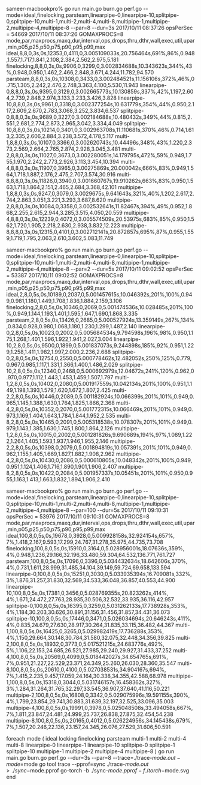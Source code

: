 sameer-macbookpro% go run main.go burn.go perf.go --mode=ideal,finelocking,parsteam,linearpipe-0,linearpipe-10,splitpipe-0,splitpipe-10,multi-1,multi-2,multi-4,multi-8,multipipe-1,multipipe-2,multipipe-4,multipipe-8 --par=8 --dur=3s
2017/10/11 08:37:26 opsPerSec = 54669
2017/10/11 08:37:26 GOMAXPROCS=8
mode,par,maxprocs,maxq,dur,interval,ops,drops,thru,dthr,wall,exec,util,upar,min,p05,p25,p50,p75,p90,p95,p99,max
ideal,8,8,0,3s,0s,12353,0,4111,0,3.005109033s,20.756464s,691%,86%,0.948,1.557,1.717,1.841,2.108,2.384,2.562,2.975,5.181
finelocking,8,8,0,3s,0s,9906,0,3299,0,3.002834688s,10.343623s,344%,43%,0.948,0.950,1.462,2.466,2.848,3.671,4.244,11.782,94.570
parsteam,8,8,0,3s,0s,10308,0,3433,0,3.002484521s,11.156106s,372%,46%,0.715,1.305,2.242,2.476,2.748,3.363,4.100,5.530,11.943
linearpipe-0,8,8,0,3s,0s,9395,0,3129,0,3.002665773s,10.130859s,337%,42%,1.197,2.604,2.739,2.848,2.974,3.133,3.233,3.426,3.828
linearpipe-10,8,8,0,3s,0s,9961,0,3318,0,3.002377254s,10.631779s,354%,44%,0.950,2.117,2.609,2.670,2.783,3.068,3.252,3.834,6.537
splitpipe-0,8,8,0,3s,0s,9689,0,3227,0,3.002184688s,10.480432s,349%,44%,0.815,2.551,2.681,2.774,2.873,2.965,3.042,3.334,4.049
splitpipe-10,8,8,0,3s,0s,10214,0,3401,0,3.002963708s,11.110681s,370%,46%,0.714,1.613,2.335,2.606,2.884,3.238,3.572,4.178,5.117
multi-1,8,8,0,3s,0s,10107,0,3366,0,3.002620743s,10.44496s,348%,43%,1.220,2.373,2.569,2.664,2.765,2.874,2.928,3.045,3.481
multi-2,8,8,0,3s,0s,11027,0,3673,0,3.002280051s,14.179795s,472%,59%,0.949,1.755,1.970,2.242,2.773,2.926,3.113,3.454,10.394
multi-4,8,8,0,3s,0s,11907,0,3965,0,3.00275869s,20.000042s,666%,83%,0.949,1.564,1.718,1.887,2.176,2.475,2.707,3.574,30.916
multi-8,8,8,0,3s,0s,11826,0,3940,0,3.001660767s,19.910262s,663%,83%,0.950,1.563,1.718,1.864,2.151,2.465,2.684,3.368,42.101
multipipe-1,8,8,0,3s,0s,9247,0,3079,0,3.0029675s,9.641643s,321%,40%,1.202,2.617,2.744,2.863,3.051,3.221,3.293,3.687,8.620
multipipe-2,8,8,0,3s,0s,10084,0,3358,0,3.002532641s,11.82467s,394%,49%,0.952,1.868,2.255,2.615,2.944,3.285,3.515,4.050,20.559
multipipe-4,8,8,0,3s,0s,12239,0,4072,0,3.005574509s,20.53975s,683%,85%,0.950,1.562,1.720,1.905,2.218,2.630,2.938,3.832,12.223
multipipe-8,8,8,0,3s,0s,12315,0,4101,0,3.002712141s,20.872857s,695%,87%,0.955,1.559,1.719,1.795,2.063,2.610,3.602,5.083,11.749

sameer-macbookpro% go run main.go burn.go perf.go --mode=ideal,finelocking,parsteam,linearpipe-0,linearpipe-10,splitpipe-0,splitpipe-10,multi-1,multi-2,multi-4,multi-8,multipipe-1,multipipe-2,multipipe-4,multipipe-8 --par=2 --dur=5s
2017/10/11 09:02:52 opsPerSec = 53387
2017/10/11 09:02:52 GOMAXPROCS=8
mode,par,maxprocs,maxq,dur,interval,ops,drops,thru,dthr,wall,exec,util,upar,min,p05,p25,p50,p75,p90,p95,p99,max
ideal,2,8,0,5s,0s,10189,0,2037,0,5.001457615s,10.046392s,201%,100%,0.949,0.981,1.180,1.449,1.708,1.836,1.884,2.159,3.106
finelocking,2,8,0,5s,0s,10346,0,2069,0,5.001474536s,10.028485s,201%,100%,0.949,1.144,1.193,1.401,1.595,1.647,1.690,1.868,3.335
parsteam,2,8,0,5s,0s,13426,0,2685,0,5.000527924s,13.359149s,267%,134%,0.834,0.928,0.980,1.068,1.180,1.230,1.299,1.487,2.140
linearpipe-0,2,8,0,5s,0s,10023,0,2002,0,5.005684534s,9.794598s,196%,98%,0.950,1.175,1.268,1.401,1.596,1.922,1.941,2.027,3.004
linearpipe-10,2,8,0,5s,0s,9500,0,1899,0,5.001837073s,9.244898s,185%,92%,0.951,1.229,1.258,1.411,1.982,1.997,2.000,2.236,2.688
splitpipe-0,2,8,0,5s,0s,12754,0,2550,0,5.000778462s,12.482052s,250%,125%,0.779,0.967,0.985,1.117,1.331,1.366,1.400,1.486,2.029
splitpipe-10,2,8,0,5s,0s,12340,0,2468,0,5.000692979s,12.04672s,241%,120%,0.962,0.970,0.977,1.112,1.443,1.453,1.459,1.507,1.797
multi-1,2,8,0,5s,0s,10402,0,2080,0,5.001917559s,10.042134s,201%,100%,0.951,1.149,1.198,1.393,1.579,1.620,1.672,1.807,2.425
multi-2,2,8,0,5s,0s,10446,0,2089,0,5.001182924s,10.066399s,201%,101%,0.949,0.965,1.145,1.388,1.630,1.764,1.825,1.866,2.368
multi-4,2,8,0,5s,0s,10352,0,2070,0,5.001772315s,10.066469s,201%,101%,0.949,0.973,1.169,1.404,1.643,1.784,1.844,1.952,2.535
multi-8,2,8,0,5s,0s,10465,0,2091,0,5.005318538s,10.078307s,201%,101%,0.949,0.979,1.143,1.385,1.630,1.745,1.800,1.864,2.126
multipipe-1,2,8,0,5s,0s,10015,0,2002,0,5.001281826s,9.690689s,194%,97%,1.089,1.222,1.264,1.405,1.593,1.937,1.946,1.955,2.146
multipipe-2,2,8,0,5s,0s,10398,0,2079,0,5.001894819s,10.057391s,201%,101%,0.949,0.962,1.155,1.405,1.669,1.827,1.882,1.908,2.962
multipipe-4,2,8,0,5s,0s,10430,0,2086,0,5.000610805s,10.048342s,201%,100%,0.949,0.951,1.124,1.406,1.716,1.890,1.901,1.906,2.407
multipipe-8,2,8,0,5s,0s,10422,0,2084,0,5.001957337s,10.05451s,201%,101%,0.950,0.955,1.163,1.413,1.663,1.832,1.894,1.906,2.410

sameer-macbookpro% go run main.go burn.go perf.go --mode=ideal,finelocking,parsteam,linearpipe-0,linearpipe-10,splitpipe-0,splitpipe-10,multi-1,multi-2,multi-4,multi-8,multipipe-1,multipipe-2,multipipe-4,multipipe-8 --par=100 --dur=5s
2017/10/11 09:10:31 opsPerSec = 53976
2017/10/11 09:10:31 GOMAXPROCS=8
mode,par,maxprocs,maxq,dur,interval,ops,drops,thru,dthr,wall,exec,util,upar,min,p05,p25,p50,p75,p90,p95,p99,max
ideal,100,8,0,5s,0s,19678,0,3928,0,5.009928158s,32.924154s,657%, 7%,1.418,2.167,9.593,17.299,24.767,31.278,35.975,44.735,73.708
finelocking,100,8,0,5s,0s,15910,0,3164,0,5.028956001s,18.07636s,359%, 4%,0.948,1.236,29.166,32.196,33.480,59.304,64.532,136.771,761.727
parsteam,100,8,0,5s,0s,17096,0,3396,0,5.034432634s,18.642606s,370%, 4%,0.731,1.611,28.999,31.485,34.104,39.149,59.724,69.658,133.594
linearpipe-0,100,8,0,5s,0s,15251,0,3030,0,5.033935394s,16.709081s,332%, 3%,1.876,31.257,31.830,32.569,34.533,36.048,36.857,40.553,44.900
linearpipe-10,100,8,0,5s,0s,17381,0,3456,0,5.028769355s,20.823262s,414%, 4%,1.671,24.472,27.763,28.935,30.506,32.532,33.935,36.116,42.957
splitpipe-0,100,8,0,5s,0s,16395,0,3259,0,5.031262133s,17.738928s,353%, 4%,1.184,30.203,30.626,30.891,31.156,31.456,31.857,34.431,36.073
splitpipe-10,100,8,0,5s,0s,17446,0,3471,0,5.026034694s,20.646243s,411%, 4%,0.835,24.679,27.630,28.917,30.264,31.835,33.115,36.482,44.367
multi-1,100,8,0,5s,0s,16425,0,3265,0,5.029982419s,17.736288s,353%, 4%,1.150,29.664,30.148,30.784,31.580,32.075,32.448,34.356,39.825
multi-2,100,8,0,5s,0s,18932,0,3773,0,5.017521215s,24.683776s,492%, 5%,1.106,22.153,24.685,26.521,27.985,29.240,29.927,31.433,37.252
multi-4,100,8,0,5s,0s,20569,0,4099,0,5.018442027s,34.654765s,691%, 7%,0.951,21.227,22.529,23.371,24.349,25.260,26.030,28.360,35.547
multi-8,100,8,0,5s,0s,20610,0,4100,0,5.027038531s,34.904167s,694%, 7%,1.415,2.235,9.457,17.059,24.164,30.338,34.355,42.588,68.978
multipipe-1,100,8,0,5s,0s,15318,0,3044,0,5.031746157s,16.458362s,327%, 3%,1.284,31.264,31.765,32.297,33.545,36.907,37.640,41.116,50.221
multipipe-2,100,8,0,5s,0s,16808,0,3342,0,5.029075996s,19.591155s,390%, 4%,1.799,23.854,29.741,30.883,31.639,32.197,32.525,33.096,35.003
multipipe-4,100,8,0,5s,0s,19991,0,3978,0,5.025048508s,33.494058s,667%, 7%,1.811,23.847,24.481,24.999,25.737,26.838,27.875,32.454,54.238
multipipe-8,100,8,0,5s,0s,20165,0,4012,0,5.026224956s,34.145438s,679%, 7%,1.507,20.246,22.136,23.157,24.345,26.076,27.529,31.606,50.591

foreach mode ( ideal locking finelocking parsteam multi-1 multi-2 multi-4 multi-8 linearpipe-0 linearpipe-1 linearpipe-10 splitpipe-0 splitpipe-1 splitpipe-10 multipipe-1 multipipe-2 multipipe-4 multipipe-8 )
go run main.go burn.go perf.go --dur=3s --par=8 --trace=./trace-$mode.out -mode=$mode
go tool trace --pprof=sync ./trace-$mode.out > ./sync-$mode.pprof
go-torch -b ./sync-$mode.pprof -f ./torch-$mode.svg
end
